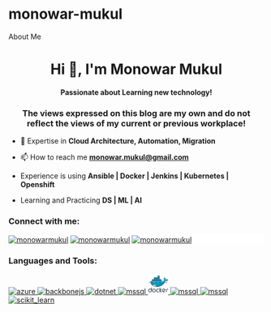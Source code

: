 # monowar-mukul
About Me

<h1 align="center">Hi 👋, I'm Monowar Mukul</h1>
<h4 align="center">Passionate about Learning new technology!</h4>
<h3 align="center">The views expressed on this blog are my own and do not reflect the views of my current or previous workplace!</h3>


- 💬 Expertise in **Cloud Architecture, Automation, Migration**

- 📫 How to reach me **monowar.mukul@gmail.com**

- Experience is using **Ansible | Docker | Jenkins | Kubernetes | Openshift**
- Learning and Practicing **DS | ML | AI**


<h3 align="left">Connect with me:</h3>
<p align="left" style="background: #ffffff;"><a href="https://www.linkedin.com/in/monowarmukul/" target="blank"><img align="center" src="https://cdn.jsdelivr.net/npm/simple-icons@3.0.1/icons/linkedin.svg" alt="monowarmukul" height="30" width="40" /></a>
<a href="https://monowar-mukul.medium.com/" target="blank"><img align="center" src="https://cdn.jsdelivr.net/npm/simple-icons@3.0.1/icons/medium.svg" alt="monowarmukul" height="30" width="40" /></a>
<a href="https://hub.docker.com/u/banglamon" target="blank"><img align="center" src="https://cdn.jsdelivr.net/npm/simple-icons@3.0.1/icons/docker.svg" alt="monowarmukul" height="30" width="40" /></a></p>

<h3 align="left">Languages and Tools:</h3>
<p align="left"> <a href="https://azure.microsoft.com/en-in/" target="_blank"> <img src="https://www.vectorlogo.zone/logos/microsoft_azure/microsoft_azure-icon.svg" alt="azure" width="40" height="40"/> </a> <a href="https://aws.amazon.com/console/" target="_blank"> <img src="https://cdn.jsdelivr.net/npm/simple-icons@3.0.1/icons/amazon.svg" alt="backbonejs" width="40" height="40"/> </a> <a href="https://oracle.com/" target="_blank"> <img src="https://cdn.jsdelivr.net/npm/simple-icons@3.0.1/icons/oracle.svg" alt="dotnet" width="40" height="40"/> </a> <a href="https://www.ansible.com/" target="_blank"> <img src="https://cdn.jsdelivr.net/npm/simple-icons@3.0.1/icons/ansible.svg" alt="mssql" width="40" height="40"/> </a> <a href="https://www.docker.com/" target="_blank"> <img src="https://raw.githubusercontent.com/devicons/devicon/master/icons/docker/docker-original-wordmark.svg" alt="docker" width="40" height="40"/> </a> <a href="https://www.postgresql.org/" target="_blank"> <img src="https://cdn.jsdelivr.net/npm/simple-icons@3.0.1/icons/postgresql.svg" alt="mssql" width="40" height="40"/> </a> <a href="https://jupyter.org/" target="_blank"> <img src="https://cdn.jsdelivr.net/npm/simple-icons@3.0.1/icons/jupyter.svg" alt="mssql" width="40" height="40"/></a> <a href="https://scikit-learn.org/" target="_blank"> <img src="https://upload.wikimedia.org/wikipedia/commons/0/05/Scikit_learn_logo_small.svg" alt="scikit_learn" width="40" height="40"/> </a> </p>
